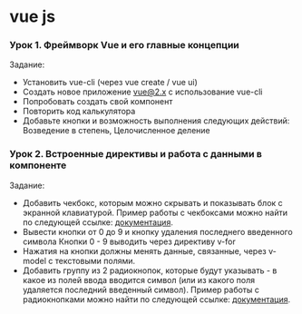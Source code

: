 # vue js

### Урок 1. Фреймворк Vue и его главные концепции
Задание: <br/>
  - Установить vue-cli (через vue create / vue ui) <br/>
  - Создать новое приложение vue@2.x c использование vue-cli <br/>
  - Попробовать создать свой компонент <br/>
  - Повторить код калькулятора <br/>
  - Добавьте кнопки и возможность выполнения следующих действий: Возведение в степень, Целочисленное деление <br/>
	
### Урок 2. Встроенные директивы и работа с данными в компоненте
Задание: <br/>
- Добавить чекбокс, которым можно скрывать и показывать блок с экранной клавиатурой. Пример работы с чекбоксами можно найти по следующей ссылке: [документация](https://ru.vuejs.org/v2/guide/forms.html#%D0%A0%D0%B0%D0%B4%D0%B8%D0%BE%D0%BA%D0%BD%D0%BE%D0%BF%D0%BA%D0%B8 "Документация Vue").
- Вывести кнопки от 0 до 9 и кнопку удаления последнего введенного символа
Кнопки 0 - 9 выводить через директиву v-for
- Нажатия на кнопки должны менять данные, связанные, через v-model с текстовыми полями.
- Добавить группу из 2 радиокнопок, которые будут указывать - в какое из полей ввода вводится символ (или из какого поля удаляется последний введенный символ). Пример работы с радиокнопками можно найти по следующей ссылке: [документация](https://gb.ru/https://ru.vuejs.org/v2/guide/forms.html#%D0%A0%D0%B0%D0%B4%D0%B8%D0%BE%D0%BA%D0%BD%D0%BE%D0%BF%D0%BA%D0%B8 "Ссылка не работает").
